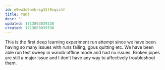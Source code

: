 ```yaml
---
id: e9ww3o9nmbrsg15l9xqszhf
title: Yaml
desc: ''
updated: 1713863039338
created: 1713863039338
---
```

This is the first deep learning experiment run attempt since we have been having so many issues with runs failing, gpus quitting etc. We have been able run test sweep in wandb offline mode and had no issues. Broken pipes are still a major issue and I don't have any way to affectively troubleshoot them.
